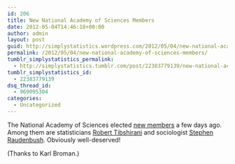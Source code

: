 ```yaml
---
id: 206
title: New National Academy of Sciences Members
date: 2012-05-04T14:46:18+00:00
author: admin
layout: post
guid: http://simplystatistics.wordpress.com/2012/05/04/new-national-academy-of-sciences-members
permalink: /2012/05/04/new-national-academy-of-sciences-members/
tumblr_simplystatistics_permalink:
  - http://simplystatistics.tumblr.com/post/22383779139/new-national-academy-of-sciences-members
tumblr_simplystatistics_id:
  - 22383779139
dsq_thread_id:
  - 969095304
categories:
  - Uncategorized
---
```

The National Academy of Sciences elected <a href="http://www.nasonline.org/news-and-multimedia/news/2012_05_01_NAS_Election.html" target="_blank">new members</a> a few days ago. Among them are statisticians <a href="http://www.google.com/url?sa=t&rct=j&q=&esrc=s&source=web&cd=1&ved=0CGoQFjAA&url=http%3A%2F%2Fwww-stat.stanford.edu%2F~tibs%2F&ei=E9ijT9feLajo0gGo3byuCQ&usg=AFQjCNH9sYoebTZ858PQOmkuwC8XR7CZtA&sig2=H8W1CQVbC-ypebfWgFQCcQ" target="_blank">Robert Tibshirani</a> and sociologist <a href="http://sociology.uchicago.edu/people/faculty/raudenbush.shtml" target="_blank">Stephen Raudenbush</a>. Obviously well-deserved!

(Thanks to Karl Broman.)